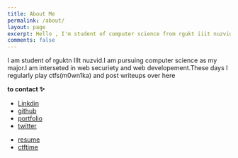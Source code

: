 ```yaml
---
title: About Me
permalink: /about/
layout: page
excerpt: Hello , I'm student of computer science from rgukt iiit nuzvid, living in India. This blog for documentation about my programming journey, running on jekyll, hosting on github.
comments: false
---
```

I am student of rguktn IIIt nuzvid.I am pursuing computer science as my major.I am interseted in web securiety and web developement.These days I regularly play ctfs(m0wn1ka) and post writeups over here

**to contact ✨**

<!-- - [linkdin](https://www.linkedin.com/in/radha-mounika-74a5322b0) -->
- [Linkdin](https://www.linkedin.com/in/m0wn1ka/)
- [github](https://github.com/m0wn1ka)
- [portfolio](https://m0wn1ka.github.io)
- [twitter](https://x.com/m0w1n1k1?t=oKGNrl_xHVvGRecRb18Ehg&s=09)
<!-- - [resume](https://drive.google.com/file/d/18s9ln_kb4wiy3sjVZFCj7TntbHViIYIe/view?usp=sharing) -->
<!-- - [resume](https://drive.google.com/file/d/1cxvchFldB9UxPOPtExAP9Jxk8ncbHEHF/view?usp=sharing) -->
- [resume](https://drive.google.com/file/d/1F6ZumKNnVN0AFhiUb7uViykvqlbyYK2i/view?usp=sharing)
- [ctftime](https://ctftime.org/team/229140/)
